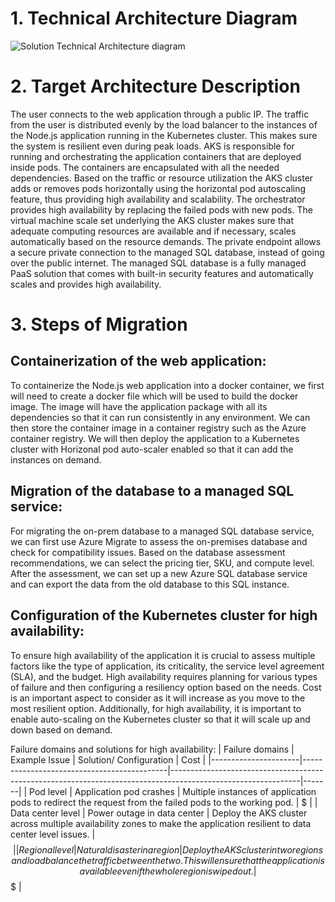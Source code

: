 # 1. Technical Architecture Diagram 
![Solution Technical Architecture diagram](lab_4_diagram.png)

# 2. Target Architecture Description
The user connects to the web application through a public IP. The traffic from the user is distributed evenly by the load balancer to the instances of the Node.js application running in the Kubernetes cluster. This makes sure the system is resilient even during peak loads. AKS is responsible for running and orchestrating the application containers that are deployed inside pods. The containers are encapsulated with all the needed dependencies. Based on the traffic or resource utilization the AKS cluster adds or removes pods horizontally using the horizontal pod autoscaling feature, thus providing high availability and scalability. The orchestrator provides high availability by replacing the failed pods with new pods. The virtual machine scale set underlying the AKS cluster makes sure that adequate computing resources are available and if necessary, scales automatically based on the resource demands. The private endpoint allows a secure private connection to the managed SQL database, instead of going over the public internet. The managed SQL database is a fully managed PaaS solution that comes with built-in security features and automatically scales and provides high availability. 

# 3. Steps of Migration
## Containerization of the web application:
To containerize the Node.js web application into a docker container, we first will need to create a docker file which will be used to build the docker image. The image will have the application package with all its dependencies so that it can run consistently in any environment. We can then store the container image in a container registry such as the Azure container registry. We will then deploy the application to a Kubernetes cluster with Horizonal pod auto-scaler enabled so that it can add the instances on demand. 

## Migration of the database to a managed SQL service:
For migrating the on-prem database to a managed SQL database service, we can first use Azure Migrate to assess the on-premises database and check for compatibility issues. Based on the database assessment recommendations, we can select the pricing tier, SKU, and compute level. After the assessment, we can set up a new Azure SQL database service and can export the data from the old database to this SQL instance.

## Configuration of the Kubernetes cluster for high availability: 
To ensure high availability of the application it is crucial to assess multiple factors like the type of application, its criticality, the service level agreement (SLA), and the budget. High availability requires planning for various types of failure and then configuring a resiliency option based on the needs. Cost is an important aspect to consider as it will increase as you move to the most resilient option. Additionally, for high availability, it is important to enable auto-scaling on the Kubernetes cluster so that it will scale up and down based on demand.

Failure domains and solutions for high availability: 
| Failure domains      | Example Issue                               | Solution/ Configuration                                                                                       | Cost  |
|----------------------|--------------------------------------------|--------------------------------------------------------------------------------------------------------------|-------|
| Pod level            | Application pod crashes                    | Multiple instances of application pods to redirect the request from the failed pods to the working pod.     | $     |
| Data center level     | Power outage in data center                | Deploy the AKS cluster across multiple availability zones to make the application resilient to data center level issues. | $$    |
| Regional level       | Natural disaster in a region              | Deploy the AKS cluster in two regions and load balance the traffic between the two. This will ensure that the application is available even if the whole region is wiped out. | $$$   |
